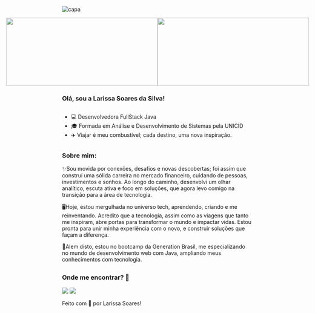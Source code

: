 ![capa](https://github.com/user-attachments/assets/64d3f6ef-503c-44eb-9f5d-5062fae30c75)

<div style="display: flex; justify-content: center;">
  <img src="https://github-readme-stats.vercel.app/api?username=LarissaSoaresSilva&theme=buefy&show_icons=true&layout=compact" height="180" width="400">
  <img src="https://github-readme-stats.vercel.app/api/top-langs/?username=LarissaSoaresSilva&layout=compact&theme=buefy" height="180" width="400">
</div>

### Olá, sou a Larissa Soares da Silva!

##

- 💻 Desenvolvedora FullStack Java
- 🎓 Formada em Análise e Desenvolvimento de Sistemas pela UNICID
- ✈️ Viajar é meu combustível; cada destino, uma nova inspiração.

##

### Sobre mim:

✨Sou movida por conexões, desafios e novas descobertas; foi assim que construí uma sólida carreira no mercado financeiro, cuidando de pessoas, investimentos e sonhos. Ao longo do caminho, desenvolvi um olhar analítico, escuta ativa e foco em soluções, que agora levo comigo na transição para a área de tecnologia.

🖥️Hoje, estou mergulhada no universo tech, aprendendo, criando e me reinventando. Acredito que a tecnologia, assim como as viagens que tanto me inspiram, abre portas para transformar o mundo e impactar vidas. Estou pronta para unir minha experiência com o novo, e construir soluções que façam a diferença.

📝Alem disto, estou no bootcamp da Generation Brasil, me especializando no mundo de desenvolvimento web com Java, ampliando meus conhecimentos com tecnologia.

##

### Onde me encontrar? 🔎

<div> 
  <a href="https://www.linkedin.com/in/larissa-soares-da-silva/" target="_blank"><img src="https://img.shields.io/badge/-LinkedIn-%230077B5?style=for-the-badge&logo=linkedin&logoColor=white" target="_blank"></a>
  <a href = "mailto:larissa.soaress@yahoo.com.br"><img src="https://img.shields.io/badge/-YahooMail-%23333?style=for-the-badge&logo=yahoomail&logoColor=white" target="_blank"></a>
</div>

Feito com 💜 por Larissa Soares!
##
